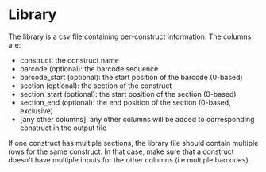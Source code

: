 
# Library

The library is a csv file containing per-construct information. The columns are:
- construct: the construct name
- barcode (optional): the barcode sequence
- barcode_start (optional): the start position of the barcode (0-based)
- section (optional): the section of the construct
- section_start (optional): the start position of the section (0-based)
- section_end (optional): the end position of the section  (0-based, exclusive)
- [any other columns]: any other columns will be added to corresponding construct in the output file

If one construct has multiple sections, the library file should contain multiple rows for the same construct.
In that case, make sure that a construct doesn't have multiple inputs for the other columns (i.e multiple barcodes).

